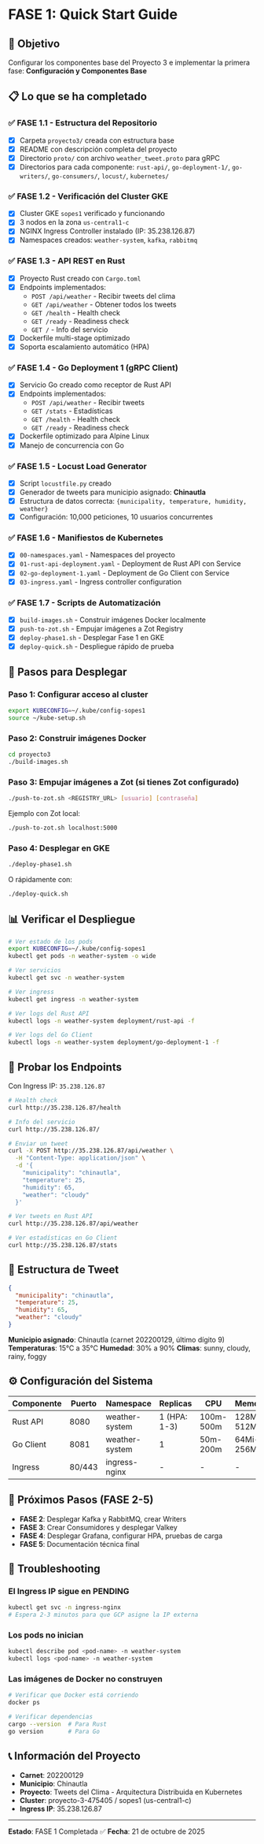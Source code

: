 # FASE 1: Quick Start Guide

## 🎯 Objetivo
Configurar los componentes base del Proyecto 3 e implementar la primera fase: **Configuración y Componentes Base**

## 📋 Lo que se ha completado

### ✅ FASE 1.1 - Estructura del Repositorio
- [x] Carpeta `proyecto3/` creada con estructura base
- [x] README con descripción completa del proyecto
- [x] Directorio `proto/` con archivo `weather_tweet.proto` para gRPC
- [x] Directorios para cada componente: `rust-api/`, `go-deployment-1/`, `go-writers/`, `go-consumers/`, `locust/`, `kubernetes/`

### ✅ FASE 1.2 - Verificación del Cluster GKE
- [x] Cluster GKE `sopes1` verificado y funcionando
- [x] 3 nodos en la zona `us-central1-c`
- [x] NGINX Ingress Controller instalado (IP: 35.238.126.87)
- [x] Namespaces creados: `weather-system`, `kafka`, `rabbitmq`

### ✅ FASE 1.3 - API REST en Rust
- [x] Proyecto Rust creado con `Cargo.toml`
- [x] Endpoints implementados:
  - `POST /api/weather` - Recibir tweets del clima
  - `GET /api/weather` - Obtener todos los tweets
  - `GET /health` - Health check
  - `GET /ready` - Readiness check
  - `GET /` - Info del servicio
- [x] Dockerfile multi-stage optimizado
- [x] Soporta escalamiento automático (HPA)

### ✅ FASE 1.4 - Go Deployment 1 (gRPC Client)
- [x] Servicio Go creado como receptor de Rust API
- [x] Endpoints implementados:
  - `POST /api/weather` - Recibir tweets
  - `GET /stats` - Estadísticas
  - `GET /health` - Health check
  - `GET /ready` - Readiness check
- [x] Dockerfile optimizado para Alpine Linux
- [x] Manejo de concurrencia con Go

### ✅ FASE 1.5 - Locust Load Generator
- [x] Script `locustfile.py` creado
- [x] Generador de tweets para municipio asignado: **Chinautla**
- [x] Estructura de datos correcta: `{municipality, temperature, humidity, weather}`
- [x] Configuración: 10,000 peticiones, 10 usuarios concurrentes

### ✅ FASE 1.6 - Manifiestos de Kubernetes
- [x] `00-namespaces.yaml` - Namespaces del proyecto
- [x] `01-rust-api-deployment.yaml` - Deployment de Rust API con Service
- [x] `02-go-deployment-1.yaml` - Deployment de Go Client con Service
- [x] `03-ingress.yaml` - Ingress controller configuration

### ✅ FASE 1.7 - Scripts de Automatización
- [x] `build-images.sh` - Construir imágenes Docker localmente
- [x] `push-to-zot.sh` - Empujar imágenes a Zot Registry
- [x] `deploy-phase1.sh` - Desplegar Fase 1 en GKE
- [x] `deploy-quick.sh` - Despliegue rápido de prueba

## 🚀 Pasos para Desplegar

### Paso 1: Configurar acceso al cluster
```bash
export KUBECONFIG=~/.kube/config-sopes1
source ~/kube-setup.sh
```

### Paso 2: Construir imágenes Docker
```bash
cd proyecto3
./build-images.sh
```

### Paso 3: Empujar imágenes a Zot (si tienes Zot configurado)
```bash
./push-to-zot.sh <REGISTRY_URL> [usuario] [contraseña]
```

Ejemplo con Zot local:
```bash
./push-to-zot.sh localhost:5000
```

### Paso 4: Desplegar en GKE
```bash
./deploy-phase1.sh
```

O rápidamente con:
```bash
./deploy-quick.sh
```

## 📊 Verificar el Despliegue

```bash
# Ver estado de los pods
export KUBECONFIG=~/.kube/config-sopes1
kubectl get pods -n weather-system -o wide

# Ver servicios
kubectl get svc -n weather-system

# Ver ingress
kubectl get ingress -n weather-system

# Ver logs del Rust API
kubectl logs -n weather-system deployment/rust-api -f

# Ver logs del Go Client
kubectl logs -n weather-system deployment/go-deployment-1 -f
```

## 🧪 Probar los Endpoints

Con Ingress IP: `35.238.126.87`

```bash
# Health check
curl http://35.238.126.87/health

# Info del servicio
curl http://35.238.126.87/

# Enviar un tweet
curl -X POST http://35.238.126.87/api/weather \
  -H "Content-Type: application/json" \
  -d '{
    "municipality": "chinautla",
    "temperature": 25,
    "humidity": 65,
    "weather": "cloudy"
  }'

# Ver tweets en Rust API
curl http://35.238.126.87/api/weather

# Ver estadísticas en Go Client
curl http://35.238.126.87/stats
```

## 🧬 Estructura de Tweet

```json
{
  "municipality": "chinautla",
  "temperature": 25,
  "humidity": 65,
  "weather": "cloudy"
}
```

**Municipio asignado**: Chinautla (carnet 202200129, último dígito 9)
**Temperaturas**: 15°C a 35°C
**Humedad**: 30% a 90%
**Climas**: sunny, cloudy, rainy, foggy

## ⚙️ Configuración del Sistema

| Componente | Puerto | Namespace | Replicas | CPU | Memoria |
|-----------|--------|-----------|----------|-----|---------|
| Rust API | 8080 | weather-system | 1 (HPA: 1-3) | 100m-500m | 128Mi-512Mi |
| Go Client | 8081 | weather-system | 1 | 50m-200m | 64Mi-256Mi |
| Ingress | 80/443 | ingress-nginx | - | - | - |

## 📝 Próximos Pasos (FASE 2-5)

- **FASE 2**: Desplegar Kafka y RabbitMQ, crear Writers
- **FASE 3**: Crear Consumidores y desplegar Valkey
- **FASE 4**: Desplegar Grafana, configurar HPA, pruebas de carga
- **FASE 5**: Documentación técnica final

## 🔧 Troubleshooting

### El Ingress IP sigue en PENDING
```bash
kubectl get svc -n ingress-nginx
# Espera 2-3 minutos para que GCP asigne la IP externa
```

### Los pods no inician
```bash
kubectl describe pod <pod-name> -n weather-system
kubectl logs <pod-name> -n weather-system
```

### Las imágenes de Docker no construyen
```bash
# Verificar que Docker está corriendo
docker ps

# Verificar dependencias
cargo --version  # Para Rust
go version       # Para Go
```

## 📞 Información del Proyecto

- **Carnet**: 202200129
- **Municipio**: Chinautla
- **Proyecto**: Tweets del Clima - Arquitectura Distribuida en Kubernetes
- **Cluster**: proyecto-3-475405 / sopes1 (us-central1-c)
- **Ingress IP**: 35.238.126.87

---
**Estado**: FASE 1 Completada ✅
**Fecha**: 21 de octubre de 2025
